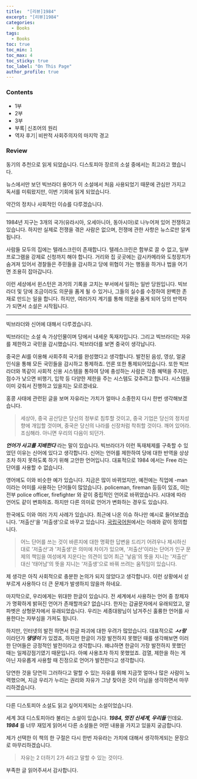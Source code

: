 ```yaml
---
title:  "[리뷰]1984"
excerpt: "[리뷰]1984"
categories:
  - Books
tags:
  - Books
toc: true
toc_min: 1
toc_max: 4
toc_sticky: true
toc_label: "On This Page"
author_profile: true
---
```



### Contents

* 1부
* 2부
* 3부
* 부록│신조어의 원리
* 역자 후기│비판적 사회주의자의 마지막 경고

### Review

동기의 추천으로 읽게 되었습니다. 디스토피아 장르의 소설 중에서는 최고라고 했습니다.

뉴스에서만 보던 빅브라더 용어가 이 소설에서 처음 사용되었기 때문에 관심만 가지고 독서를 미뤄왔지만, 이번 기회에 읽게 되었습니다.

약간의 정치나 사회적인 이슈를 다루겠습니다.

---

1984년 지구는 3개의 국가(유라시아, 오세아니아, 동아시아)로 나누어져 있어 전쟁하고 있습니다. 하지만 실제로 전쟁을 겪은 사람은 없으며, 전쟁에 관한 사항은 뉴스로만 알게 됩니다.

사람들 모두의 집에는 텔레스크린이 존재합니다. 텔레스크린은 함부로 끌 수 없고, 일부 프로그램을 강제로 신청까지 해야 합니다. 거리와 집 곳곳에는 감시카메라와 도청장치가 숨겨져 있어서 경찰들은 주민들을 감시하고 당에 위협이 가는 행동을 하거나 법을 어기면 조용히 잡아갑니다.

이런 세상에서 윈스턴은 과거의 기록을 고치는 부서에서 일하는 일반 당원입니다. 빅브라더 및 당에 조금이라도 의문을 품게 될 수 있거나, 그들의 실수를 수정하여 완벽한 존재로 만드는 일을 합니다. 하지만, 여러가지 계기를 통해 의문을 품게 되어 당의 반역자가 되면서 소설은 시작됩니다.

---

빅브라더와 신어에 대해서 다루겠습니다.

빅브라더는 소설 속 가상인물이며 당에서 내세운 독재자입니다. 그리고 빅브라더는 자유를 제한하고 국민을 감시했습니다. 빅브라더를 보면 중국이 생각납니다.

중국은 AI를 이용해 사회주희 국가를 완성했다고 생각합니다. 발전된 음성, 영상, 얼굴 인식을 통해 모든 국민들을 감시하고 통제하죠. 언론 또한 통제되어있습니다. 또한 빅브라더와 똑같이 사회적 신용 시스템을 통하여 당에 충성하는 사람은 각종 혜택을 주지만, 점수가 낮으면 비행기, 입학 등 다양한 제한을 주는 시스템도 갖추려고 합니다. 시스템을 이미 갖춰서 진행하고 있을지는 모르겠네요.

홍콩 사태에 관련된 글을 보며 자유라는 가치가 얼마나 소중한지 다시 한번 생각해보겠습니다.

> 세상아, 중국 공산당은 당신의 정부로 침투할 것이고, 중국 기업은 당신의 정치성향에 개입할 것이며, 중국은 당신의 나라를 신장처럼 착취할 것이다. 깨어 있어라. 조심해라. 아니면 우리의 다음이 되던가.

***언어가 사고를 지배한다*** 라는 말이 있습니다. 빅브라더가 이런 독재체제를 구축할 수 있었던 이유는 신어에 있다고 생각합니다. 신어는 언어를 제한하여 당에 대한 반역을 상상조차 하지 못하도록 하기 위해 고안한 언어입니다. 대표적으로 1984 에서는 Free 라는 단어를 사용할 수 없습니다.

영어에도 이와 비슷한 예가 있습니다. 지금은 많이 바뀌었지만, 예전에는 직업에 -man이라는 어미를 사용하는 단어들이 많았습니다. policeman, fireman 등등이 있죠, 이는 전부 police officer, firefighter 와 같이 중립적인 언어로 바뀌었습니다. 시대에 따라 언어도 같이 변화하죠. 하지만 다른 의미로 언어가 변화하는 경우도 있습니다.

한국에도 이와 여러 가지 사례가 있습니다. 최근에 나온 이슈 하나만 예시로 들어보겠습니다. '저출산'을 '저출생'으로 바꾸고 있습니다. [국립국어원](https://www.korean.go.kr/front/onlineQna/onlineQnaView.do?mn_id=216&qna_seq=144339)에서는 아래와 같이 정의합니다.

> 어느 단어를 쓰는 것이 바른지에 대한 명확한 답변을 드리기 어려우나 제시하신 대로 '저출산'과 '저출생'은 의미에 차이가 있으며, '저출산'이라는 단어가 인구 문제의 책임을 여성에게 지운다는 의견이 있어 최근 '낳음'의 뜻을 지니는 '저출산' 대신 '태어남'의 뜻을 지니는 '저출생'으로 바꿔 쓰려는 움직임이 있습니다.

제 생각은 아직 사회적으로 충분한 논의가 되지 않았다고 생각합니다. 이런 상황에서 섣부르게 사용하다 더 큰 문제가 발생하지 않을까 하네요.

마지막으로, 우리에게는 위대한 한글이 있습니다. 전 세계에서 사용하는 언어 중 창제자가 명확하게 밝혀진 언어가 존재할까요? 없습니다. 한자는 갑골문자에서 유래되었고, 알파벳은 상형문자에서 유래되었습니다. 우리는 세종대왕님이 남겨주신 훌륭한 언어를 사용한다는 자부심을 가져도 됩니다.

하지만, 인터넷의 발전 하면서 한글 파괴에 대한 우려가 많았습니다. 대표적으로 ***ㅅr랑*** 이라던가 ***댕댕이*** 가 있겠죠, 하지만 한글이 가장 발전하지 못했던 때를 생각해보면 이러한 단어들은 긍정적인 발전이라고 생각합니다. 왜냐하면 한글이 가장 발전하지 못했던 때는 일제강점기였기 때문입니다. 아예 사용조차 하지 못했었죠. 검열, 제한을 하는 게 아닌 자유롭게 사용할 때 진정으로 언어가 발전한다고 생각합니다.

당연한 것을 당연히 그러하다고 말할 수 있는 자유를 위해 지금껏 얼마나 많은 사람이 노력했으며, 지금 우리가 누리는 권리와 자유가 그냥 찾아온 것이 아님을 생각하면서 마무리하겠습니다.

---

다른 디스토피아 소설도 읽고 싶어지게되는 소설이었습니다.

세계 3대 디스토피아라 불리는 소설이 있습니다. ***1984, 멋진 신세계, 우리들*** 인데요. ***1984*** 를 너무 재밌게 읽어서 다른 소설들은 어떤 내용을 가지고 있을지 궁금합니다.

제가 선택한 이 책의 한 구절은 다시 한번 자유라는 가치에 대해서 생각하게되는 문장으로 마무리하겠습니다.

> 자유는 2 더하기 2가 4라고 말할 수 있는 것이다.

부족한 글 읽어주셔서 감사합니다.
